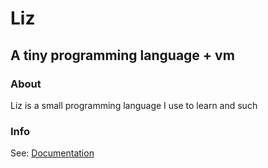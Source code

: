 # Liz

## A tiny programming language + vm

### About

Liz is a small programming language I use to learn and such

### Info

See: [Documentation](Documentation)